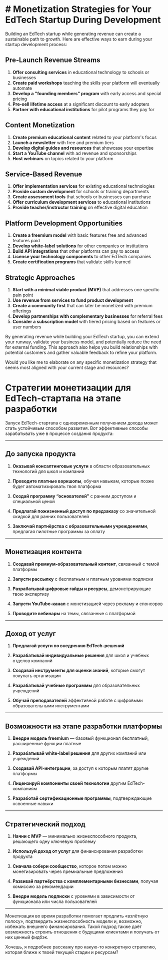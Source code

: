 # # Monetization Strategies for Your EdTech Startup During Development

Building an EdTech startup while generating revenue can create a sustainable path to growth. Here are effective ways to earn during your startup development process:

## Pre-Launch Revenue Streams

1. **Offer consulting services** in educational technology to schools or businesses
2. **Create paid workshops** teaching the skills your platform will eventually automate
3. **Develop a "founding members" program** with early access and special pricing
4. **Pre-sell lifetime access** at a significant discount to early adopters
5. **Partner with educational institutions** for pilot programs they pay for

## Content Monetization

1. **Create premium educational content** related to your platform's focus
2. **Launch a newsletter** with free and premium tiers
3. **Develop digital guides and resources** that showcase your expertise
4. **Start a YouTube channel** with ad revenue and sponsorships
5. **Host webinars** on topics related to your platform

## Service-Based Revenue

1. **Offer implementation services** for existing educational technologies
2. **Provide custom development** for schools or training departments
3. **Create assessment tools** that schools or businesses can purchase
4. **Offer curriculum development services** to educational institutions
5. **Provide teacher/instructor training** on effective digital education

## Platform Development Opportunities

1. **Create a freemium model** with basic features free and advanced features paid
2. **Develop white-label solutions** for other companies or institutions
3. **Build API integrations** that other platforms can pay to access
4. **License your technology components** to other EdTech companies
5. **Create certification programs** that validate skills learned

## Strategic Approaches

1. **Start with a minimal viable product (MVP)** that addresses one specific pain point
2. **Use revenue from services to fund product development**
3. **Create a community first** that can later be monetized with premium offerings
4. **Develop partnerships with complementary businesses** for referral fees
5. **Consider a subscription model** with tiered pricing based on features or user numbers

By generating revenue while building your EdTech startup, you can extend your runway, validate your business model, and potentially reduce the need for external funding. This approach also helps you build relationships with potential customers and gather valuable feedback to refine your platform.

Would you like me to elaborate on any specific monetization strategy that seems most aligned with your current stage and resources?


# Стратегии монетизации для EdTech-стартапа на этапе разработки

Запуск EdTech-стартапа с одновременным получением дохода может стать устойчивым способом развития. Вот эффективные способы зарабатывать уже в процессе создания продукта:

---

## До запуска продукта

1. **Оказывай консалтинговые услуги** в области образовательных технологий для школ и компаний
    
2. **Проводите платные воркшопы**, обучая навыкам, которые позже будет автоматизировать твоя платформа
    
3. **Создай программу “основателей”** с ранним доступом и специальной ценой
    
4. **Предлагай пожизненный доступ по предзаказу** со значительной скидкой для ранних пользователей
    
5. **Заключай партнёрства с образовательными учреждениями**, предлагая пилотные программы за оплату
    

---

## Монетизация контента

1. **Создавай премиум-образовательный контент**, связанный с темой платформы
    
2. **Запусти рассылку** с бесплатным и платным уровнями подписки
    
3. **Разрабатывай цифровые гайды и ресурсы**, демонстрирующие твою экспертизу
    
4. **Запусти YouTube-канал** с монетизацией через рекламу и спонсоров
    
5. **Проводите вебинары** на темы, связанные с платформой
    

---

## Доход от услуг

1. **Предлагай услуги по внедрению EdTech-решений**
    
2. **Разрабатывай индивидуальные решения** для школ и учебных отделов компаний
    
3. **Создавай инструменты для оценки знаний**, которые смогут покупать организации
    
4. **Разрабатывай учебные программы** для образовательных учреждений
    
5. **Обучай преподавателей** эффективной работе с цифровыми образовательными инструментами
    

---

## Возможности на этапе разработки платформы

1. **Внедри модель freemium** — базовый функционал бесплатный, расширенные функции платные
    
2. **Разрабатывай white-label решения** для других компаний или учреждений
    
3. **Создавай API-интеграции**, за доступ к которым платят другие платформы
    
4. **Лицензируй компоненты своей технологии** другим EdTech-компаниям
    
5. **Разработай сертификационные программы**, подтверждающие освоенные навыки
    

---

## Стратегический подход

1. **Начни с MVP** — минимально жизнеспособного продукта, решающего одну ключевую проблему
    
2. **Используй доход от услуг** для финансирования разработки продукта
    
3. **Сначала собери сообщество**, которое потом можно монетизировать через премиальные предложения
    
4. **Развивай партнёрства с комплементарными бизнесами**, получая комиссию за рекомендации
    
5. **Внедри модель подписки** с уровнями в зависимости от функционала или числа пользователей
    

---

Монетизация во время разработки помогает продлить «взлётную полосу», подтвердить жизнеспособность модели и, возможно, избежать внешнего финансирования. Такой подход также даёт возможность строить отношения с будущими клиентами и получать от них ценный фидбэк.

Хочешь, я подробнее расскажу про какую-то конкретную стратегию, которая ближе к твоей текущей стадии и ресурсам?